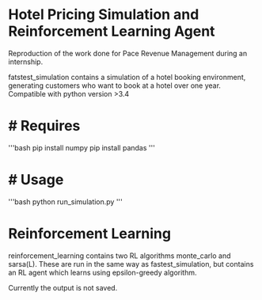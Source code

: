 # Hotel Pricing Simulation and Reinforcement Learning Agent

Reproduction of the work done for Pace Revenue Management during an internship. 

fatstest_simulation contains a simulation of a hotel booking environment, generating customers who want to book at a hotel over one year. 
Compatible with python version >3.4 

# # Requires
'''bash
pip install numpy
pip install pandas
'''

# # Usage
'''bash
python run_simulation.py
'''


# Reinforcement Learning

reinforcement_learning contains two RL algorithms monte_carlo and sarsa(L). These are run in the same way as fastest_simulation, 
but contains an RL agent which learns using epsilon-greedy algorithm.

Currently the output is not saved.


